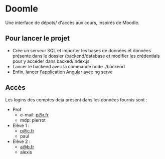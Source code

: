 # Doomle

Une interface de dépots/ d'accès aux cours, inspirés de Moodle.

## Pour lancer le projet
- Crée un serveur SQL et importer les bases de données et données présente dans le dossier /backend/database et modifier les crédentials pour y accéder dans backed/index.js
- Lancer le backend avec la commande node ./backend
- Enfin, lancer l'application Angular avec ng serve

## Accès
Les logins des comptes deja présent dans les données fournis sont :
- Prof
  - e-mail: p@r.fr
  - mdp: pierrot
- Elève 1 :
  - p@c.fr
  - paul
- Elève 2 :
  - a@b.fr
  - alexis